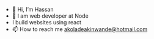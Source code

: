 - 👋 Hi, I’m Hassan
- 🌱 I am web developer at Node
- I build websites using react
- 📫 How to reach me akoladeakinwande@hotmail.com

<!---
akolade011/akolade011 is a ✨ special ✨ repository because its `README.md` (this file) appears on your GitHub profile.
You can click the Preview link to take a look at your changes.
--->
